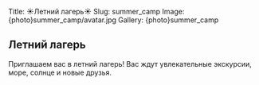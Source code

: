 Title: ☀️Летний лагерь☀️
Slug: summer_camp
Image: {photo}summer_camp/avatar.jpg
Gallery: {photo}summer_camp

## Летний лагерь

Приглашаем вас в летний лагерь! Вас ждут увлекательные экскурсии, море, солнце и новые друзья.

